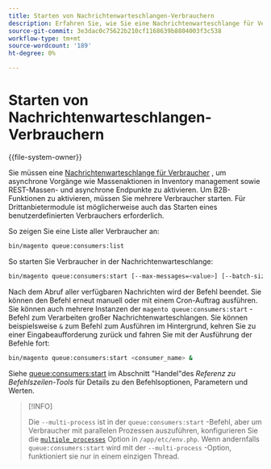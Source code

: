 ```yaml
---
title: Starten von Nachrichtenwarteschlangen-Verbrauchern
description: Erfahren Sie, wie Sie eine Nachrichtenwarteschlange für Verbraucher starten.
source-git-commit: 3e3dac0c75622b210cf1168639b8804003f3c538
workflow-type: tm+mt
source-wordcount: '189'
ht-degree: 0%

---
```



# Starten von Nachrichtenwarteschlangen-Verbrauchern

{{file-system-owner}}

Sie müssen eine [Nachrichtenwarteschlange für Verbraucher](../queues/consumers.md) , um asynchrone Vorgänge wie Massenaktionen in Inventory management sowie REST-Massen- und asynchrone Endpunkte zu aktivieren. Um B2B-Funktionen zu aktivieren, müssen Sie mehrere Verbraucher starten. Für Drittanbietermodule ist möglicherweise auch das Starten eines benutzerdefinierten Verbrauchers erforderlich.

So zeigen Sie eine Liste aller Verbraucher an:

```bash
bin/magento queue:consumers:list
```

So starten Sie Verbraucher in der Nachrichtenwarteschlange:

```bash
bin/magento queue:consumers:start [--max-messages=<value>] [--batch-size=<value>] [--single-thread] [--area-code=<value>] [--multi-process=<value>] <consumer_name>
```

Nach dem Abruf aller verfügbaren Nachrichten wird der Befehl beendet. Sie können den Befehl erneut manuell oder mit einem Cron-Auftrag ausführen. Sie können auch mehrere Instanzen der `magento queue:consumers:start` -Befehl zum Verarbeiten großer Nachrichtenwarteschlangen. Sie können beispielsweise `&` zum Befehl zum Ausführen im Hintergrund, kehren Sie zu einer Eingabeaufforderung zurück und fahren Sie mit der Ausführung der Befehle fort:

```bash
bin/magento queue:consumers:start <consumer_name> &
```

Siehe [queue:consumers:start](https://devdocs.magento.com/guides/v2.4/reference/cli/magento-commerce.html#queueconsumersstart) im Abschnitt &quot;Handel&quot;des _Referenz zu Befehlszeilen-Tools_ für Details zu den Befehlsoptionen, Parametern und Werten.

>[!INFO]
>
>Die `--multi-process` ist in der `queue:consumers:start` -Befehl, aber um Verbraucher mit parallelen Prozessen auszuführen, konfigurieren Sie die [`multiple_processes`](../queues/manage-message-queues.md#configuration) Option in `/app/etc/env.php`. Wenn andernfalls `queue:consumers:start` wird mit der `--multi-process` -Option, funktioniert sie nur in einem einzigen Thread.
